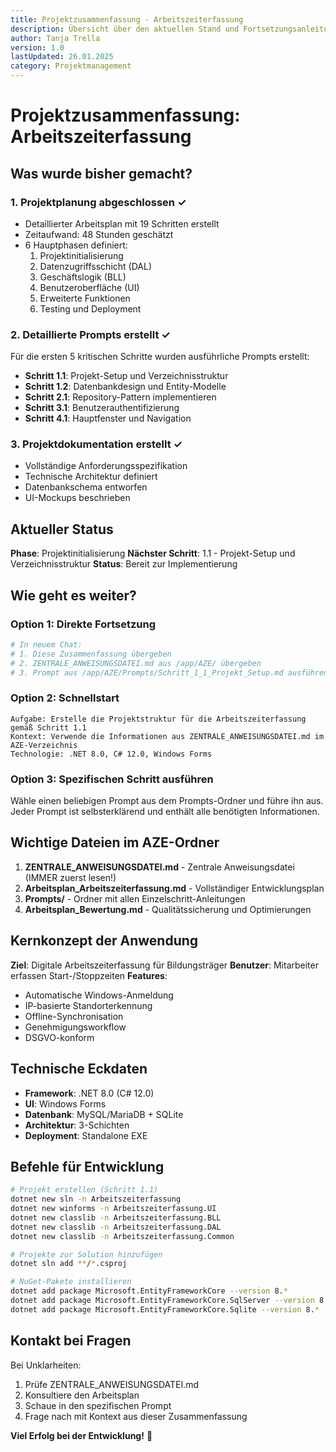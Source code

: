 ```yaml
---
title: Projektzusammenfassung - Arbeitszeiterfassung
description: Übersicht über den aktuellen Stand und Fortsetzungsanleitung für neue Chat-Sessions
author: Tanja Trella
version: 1.0
lastUpdated: 26.01.2025
category: Projektmanagement
---
```


# Projektzusammenfassung: Arbeitszeiterfassung

## Was wurde bisher gemacht?

### 1. Projektplanung abgeschlossen ✓
- Detaillierter Arbeitsplan mit 19 Schritten erstellt
- Zeitaufwand: 48 Stunden geschätzt
- 6 Hauptphasen definiert:
  1. Projektinitialisierung
  2. Datenzugriffsschicht (DAL)
  3. Geschäftslogik (BLL)
  4. Benutzeroberfläche (UI)
  5. Erweiterte Funktionen
  6. Testing und Deployment

### 2. Detaillierte Prompts erstellt ✓
Für die ersten 5 kritischen Schritte wurden ausführliche Prompts erstellt:
- **Schritt 1.1**: Projekt-Setup und Verzeichnisstruktur
- **Schritt 1.2**: Datenbankdesign und Entity-Modelle
- **Schritt 2.1**: Repository-Pattern implementieren
- **Schritt 3.1**: Benutzerauthentifizierung
- **Schritt 4.1**: Hauptfenster und Navigation

### 3. Projektdokumentation erstellt ✓
- Vollständige Anforderungsspezifikation
- Technische Architektur definiert
- Datenbankschema entworfen
- UI-Mockups beschrieben

## Aktueller Status

**Phase**: Projektinitialisierung
**Nächster Schritt**: 1.1 - Projekt-Setup und Verzeichnisstruktur
**Status**: Bereit zur Implementierung

## Wie geht es weiter?

### Option 1: Direkte Fortsetzung
```bash
# In neuem Chat:
# 1. Diese Zusammenfassung übergeben
# 2. ZENTRALE_ANWEISUNGSDATEI.md aus /app/AZE/ übergeben
# 3. Prompt aus /app/AZE/Prompts/Schritt_1_1_Projekt_Setup.md ausführen
```

### Option 2: Schnellstart
```
Aufgabe: Erstelle die Projektstruktur für die Arbeitszeiterfassung gemäß Schritt 1.1
Kontext: Verwende die Informationen aus ZENTRALE_ANWEISUNGSDATEI.md im AZE-Verzeichnis
Technologie: .NET 8.0, C# 12.0, Windows Forms
```

### Option 3: Spezifischen Schritt ausführen
Wähle einen beliebigen Prompt aus dem Prompts-Ordner und führe ihn aus.
Jeder Prompt ist selbsterklärend und enthält alle benötigten Informationen.

## Wichtige Dateien im AZE-Ordner

1. **ZENTRALE_ANWEISUNGSDATEI.md** - Zentrale Anweisungsdatei (IMMER zuerst lesen!)
2. **Arbeitsplan_Arbeitszeiterfassung.md** - Vollständiger Entwicklungsplan
3. **Prompts/** - Ordner mit allen Einzelschritt-Anleitungen
4. **Arbeitsplan_Bewertung.md** - Qualitätssicherung und Optimierungen

## Kernkonzept der Anwendung

**Ziel**: Digitale Arbeitszeiterfassung für Bildungsträger
**Benutzer**: Mitarbeiter erfassen Start-/Stoppzeiten
**Features**: 
- Automatische Windows-Anmeldung
- IP-basierte Standorterkennung
- Offline-Synchronisation
- Genehmigungsworkflow
- DSGVO-konform

## Technische Eckdaten

- **Framework**: .NET 8.0 (C# 12.0)
- **UI**: Windows Forms
- **Datenbank**: MySQL/MariaDB + SQLite
- **Architektur**: 3-Schichten
- **Deployment**: Standalone EXE

## Befehle für Entwicklung

```bash
# Projekt erstellen (Schritt 1.1)
dotnet new sln -n Arbeitszeiterfassung
dotnet new winforms -n Arbeitszeiterfassung.UI
dotnet new classlib -n Arbeitszeiterfassung.BLL
dotnet new classlib -n Arbeitszeiterfassung.DAL
dotnet new classlib -n Arbeitszeiterfassung.Common

# Projekte zur Solution hinzufügen
dotnet sln add **/*.csproj

# NuGet-Pakete installieren
dotnet add package Microsoft.EntityFrameworkCore --version 8.*
dotnet add package Microsoft.EntityFrameworkCore.SqlServer --version 8.*
dotnet add package Microsoft.EntityFrameworkCore.Sqlite --version 8.*
```

## Kontakt bei Fragen

Bei Unklarheiten:
1. Prüfe ZENTRALE_ANWEISUNGSDATEI.md
2. Konsultiere den Arbeitsplan
3. Schaue in den spezifischen Prompt
4. Frage nach mit Kontext aus dieser Zusammenfassung

**Viel Erfolg bei der Entwicklung!** 🚀